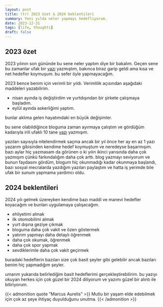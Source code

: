 ```yaml
---
layout: post
title: (tr) 2023 özet & 2024 beklentileri 
summary: Yeni yılda neler yapmayı hedefliyorum. 
date: 2023-12-31
tags: [life, thoughts]
draft: false
---
```


## 2023 özet

2023 yılının son gününde bu sene neler yaptım diye bir bakalım. Geçen sene bu zamanlar ufak bir [yazı](https://ocakhasan.github.io/my-goals-for-2023/) yazmıştım, bakınca biraz garip geldi ama kısa ve net hedefler koymuşum. bu sefer öyle yapmayacağım.

2023 bence benim için verimli bir yıldı. Verimlilik açısından aşağıdaki maddeleri yazabilirim.

- nisan ayında iş değiştirdim ve yurtdışından bir şirkete çalışmaya başladım.
- eylül ayında askerliğimi yaptım.

bunlar aklıma gelen hayatımdaki en büyük değişimler.

bu sene olabildiğince bloguma zaman ayırmaya çalıştım ve gördüğüm kadarıyla irili ufaklı 10 tane [yazı](https://ocakhasan.github.io/posts/) yazmışım.

yazıları sayısıyla nitelendirmek saçma ancak bir yıl önce her ay en az 1 yazı yazarım gibisinden kendime hedef koymuştum ve neredeyse başarmışım. bazı aylar hiç yazmasam da görünen o ki yılın ikinci yarısında daha çok yazmışım çünkü farkındalığım daha çok arttı. blog yazmayı seviyorum ve bunun faydasını gördüm, blogum hiç okunmadığı kadar okunmaya başlandı, bazı sosyal mecralarda yazdığım yazıları paylaştım ve hatta iş yerimde bile ufak bir sunum yapmama yardımcı oldu.

## 2024 beklentileri

2024 yılı gelmek üzereyken kendime bazı maddi ve manevi hedefler koyacağım ve bunları uygulamaya çalışacağım.

- ehliyetimi almak
- ilk otomobilimi almak
- yurt dışına geziye çıkmak
- bloguma daha çok vakit ve özen göstermek
- yatırım yapmayı daha detaylı öğrenmek
- daha çok okumak, öğrenmek
- daha çok spor yapmak
- sevdiklerimle daha çok vakit geçirmek

buradaki hedeflerin bazıları size çok basit şeyler gibi gelebilir ancak bazıları benim hiç yapmadığım şeyler. 

umarım yukarıda belirlediğim basit hedeflerimi gerçekleştirebilirim. bu yazıyı okuyan herkes için çok güzel bir 2024 diliyorum ve yazımı güzel bir alıntı ile bitiriyorum.

{{< admonition quote "Marcus Aurelis" >}}
Mutlu bir yaşam elde edebilmek için çok az şeye ihtiyaç duyulduğunu unutma.
{{< /admonition >}}